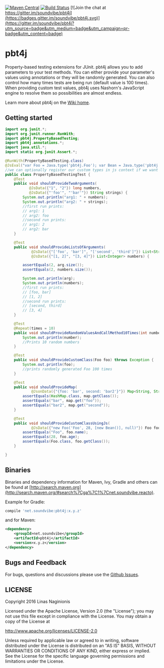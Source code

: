 [![Maven Central](https://maven-badges.herokuapp.com/maven-central/net.soundvibe/pbt4j/badge.svg)](https://maven-badges.herokuapp.com/maven-central/net.soundvibe/pbt4j)
[![Build Status](https://travis-ci.org/soundvibe/pbt4j.png)](https://travis-ci.org/soundvibe/pbt4j)
[![Join the chat at https://gitter.im/soundvibe/pbt4j](https://badges.gitter.im/soundvibe/pbt4j.svg)](https://gitter.im/soundvibe/pbt4j?utm_source=badge&utm_medium=badge&utm_campaign=pr-badge&utm_content=badge)

# pbt4j

Property-based testing extensions for JUnit.
pbt4j allows you to add parameters to your test methods. You can either provide your parameter's values using annotations or
they will be randomly generated. You can also control how many times tests are being run (default value is 100 times).
When providing custom test values, pbt4j uses Nashorn's JavaScript engine to resolve them so possibilities are almost endless.

Learn more about pbt4j on the [Wiki home](https://github.com/soundvibe/pbt4j/wiki).

## Getting started

```java
import org.junit.*;
import org.junit.runner.RunWith;
import pbt4j.PropertyBasedTesting;
import pbt4j.annotations.*;
import java.util.*;
import static org.junit.Assert.*;

@RunWith(PropertyBasedTesting.class)
@JsEval("var Foo = Java.type('pbt4j.Foo'); var Bean = Java.type('pbt4j.Bean');")
//we can optionally register our custom types in js context if we want to provide them using @JsData annotation
public class PropertyBasedTestingTest {
    @Test
    public void shouldProvideTwoArguments(
           @JsData({"1", "2"}) long numbers,
           @JsData({"'foo'", "'bar'"}) String strings) {
        System.out.println("arg1: " + numbers);
        System.out.println("arg2: " + strings);
        //first run prints:
        // arg1: 1
        // arg2: foo
        //second run prints:
        // arg1: 2
        // arg2: bar
    }

    @Test
    public void shouldProvideListsOfArguments(
            @JsData({"['foo', 'bar']", "['second', 'third']"}) List<String> arg,
            @JsData({"[1, 2]", "[3, 4]"}) List<Integer> numbers) {

        assertEquals(2, arg.size());
        assertEquals(2, numbers.size());

        System.out.println(arg);
        System.out.println(numbers);
        //first run prints:
        // [foo, bar]
        // [1, 2]
        //second run prints:
        // [second, third]
        // [3, 4]
    }

    @Test
    @Repeat(times = 10)
    public void shouldProvideRandomValuesAndCallMethod10Times(int number) throws Exception {
        System.out.println(number);
        //Prints 10 random numbers
    }

    @Test
    public void shouldProvideCustomClass(Foo foo) throws Exception {
        System.out.println(foo);
        //prints randomly generated Foo 100 times
    }

    @Test
    public void shouldProvideMap(
            @JsonData({"{foo: 'bar', second: 'bar2'}"}) Map<String, String> map) throws Exception {
        assertEquals(HashMap.class, map.getClass());
        assertEquals("bar", map.get("foo"));
        assertEquals("bar2", map.get("second"));
    }

    @Test
    public void shouldProvideCustomClassUsingJs(
            @JsData({"new Foo('Foo', 28, [new Bean()], null)"}) Foo foo) throws Exception {
        assertEquals("Foo", foo.name);
        assertEquals(28, foo.age);
        assertEquals(Foo.class, foo.getClass());
    }

}
```

## Binaries

Binaries and dependency information for Maven, Ivy, Gradle and others can be found at [http://search.maven.org](http://search.maven.org/#search%7Cga%7C1%7Cnet.soundvibe.reacto).

Example for Gradle:

```groovy
compile 'net.soundvibe:pbt4j:x.y.z'
```

and for Maven:

```xml
<dependency>
    <groupId>net.soundvibe</groupId>
    <artifactId>pbt4j</artifactId>
    <version>x.y.z</version>
</dependency>
```


## Bugs and Feedback

For bugs, questions and discussions please use the [Github Issues](https://github.com/soundvibe/pbt4j/issues).

## LICENSE

Copyright 2016 Linas Naginionis

Licensed under the Apache License, Version 2.0 (the "License");
you may not use this file except in compliance with the License.
You may obtain a copy of the License at

<http://www.apache.org/licenses/LICENSE-2.0>

Unless required by applicable law or agreed to in writing, software
distributed under the License is distributed on an "AS IS" BASIS,
WITHOUT WARRANTIES OR CONDITIONS OF ANY KIND, either express or implied.
See the License for the specific language governing permissions and
limitations under the License.

